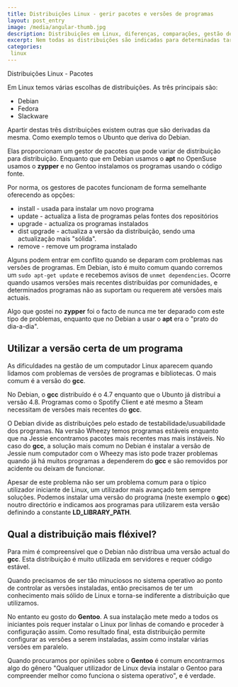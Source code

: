 ```yaml
---
title: Distribuições Linux - gerir pacotes e versões de programas
layout: post_entry
image: /media/angular-thumb.jpg
description: Distribuições em Linux, diferenças, comparações, gestão de software e exemplos
excerpt: Nem todas as distribuições são indicadas para determinadas tarefas. Aprende as diferenças na gestão de pacotes
categories:
 linux
---
```

Distribuições Linux - Pacotes


Em Linux temos várias escolhas de distribuições. As três principais são:

* Debian
* Fedora
* Slackware

Apartir destas três distribuições existem outras que são derivadas da mesma. Como exemplo temos o Ubunto que deriva do Debian.

Elas proporcionam um gestor de pacotes que pode variar de distribuição para distribuição. Enquanto que em Debian usamos o **apt**  no OpenSuse usamos o **zypper** e no Gentoo instalamos os programas usando o código fonte.

Por norma, os gestores de pacotes funcionam de forma semelhante oferecendo as opções:

* install - usada para instalar um novo programa
* update - actualiza a lista de programas pelas fontes dos repositórios
* upgrade - actualiza os programas instalados
* dist upgrade - actualiza a versão da distribuição, sendo uma actualização mais "sólida". 
* remove - remove um programa instalado

Alguns podem entrar em conflito quando se deparam com problemas nas versões de programas. Em Debian, isto é muito comum quando corremos um ``sudo apt-get update`` e recebemos avisos de ``unmet dependencies``. Ocorre quando usamos versões mais recentes distribuídas por comunidades, e determinados programas não as suportam ou requerem até versões mais actuais.

Algo que gostei no **zypper** foi o facto de nunca me ter deparado com este tipo de problemas, enquanto que no Debian a usar o **apt** era o "prato do dia-a-dia".

## Utilizar a versão certa de um programa ##

As dificuldades na gestão de um computador Linux aparecem quando lidamos com problemas de versões de programas e bibliotecas. O mais comum é a versão do **gcc**.

No Debian, o **gcc** distribuído é o 4.7 enquanto que o Ubunto já distribui a versão 4.8. Programas como o Spotify Client e até mesmo a Steam necessitam de versões mais recentes do **gcc**.

O Debian divide as distribuições pelo estado de testabilidade/usuabilidade dos programas. Na versão Wheezy temos programas estáveis enquanto que na Jessie encontramos pacotes mais recentes mas mais instáveis. No caso do **gcc**, a solução mais comum no Debian é instalar a versão de Jessie num computador com o Wheezy mas isto pode trazer problemas quando já há muitos programas a dependerem do **gcc** e são removidos por acidente ou deixam de funcionar.

Apesar de este problema não ser um problema comum para o típico utilizador iniciante de Linux, um utilizador mais avançado tem sempre soluções. Podemos instalar uma versão do programa (neste exemplo o **gcc**) noutro directório e indicamos aos programas para utilizarem esta versão definindo a constante **LD_LIBRARY_PATH**.


## Qual a distribuição mais fléxivel? ##

Para mim é compreensível que o Debian não distribua uma versão actual do **gcc**. Esta distribuição é muito utilizada em servidores e requer código estável.

Quando precisamos de ser tão minuciosos no sistema operativo ao ponto de controlar as versões instaladas, então precisamos de ter um conhecimento mais sólido de Linux e torna-se indiferente a distribuição que utilizamos.

No entanto eu gosto do **Gentoo**. A sua instalação mete medo a todos os iniciantes pois requer instalar o Linux por linhas de comando e proceder à configuração assim. Como resultado final, esta distribuição permite configurar as versões a serem instaladas, assim como instalar várias versões em paralelo.

Quando procuramos por opiniões sobre o **Gentoo** é comum encontrarmos algo do gênero "Qualquer utilizador de Linux devia instalar o Gentoo para compreender melhor como funciona o sistema operativo", e é verdade.